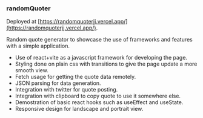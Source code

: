 ### randomQuoter

Deployed at [https://randomquoterjj.vercel.app/](https://randomquoterjj.vercel.app/).

Random quote generator to showcase the use of frameworks and features with a simple application.

- Use of react+vite as a javascript framework for developing the page.
- Styling done on plain css with transitions to give the page update a more smooth view.
- Fetch usage for getting the quote data remotely.
- JSON parsing for data generation. 
- Integration with twitter for quote posting.
- Integration with clipboard to copy quote to use it somewhere else.
- Demostration of basic react hooks such as useEffect and useState.
- Responsive design for landscape and portrait view.